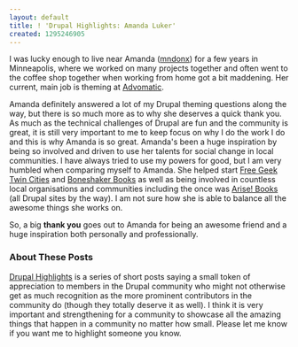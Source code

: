 ```yaml
---
layout: default
title: ! 'Drupal Highlights: Amanda Luker'
created: 1295246905
---
```


I was lucky enough to live near Amanda ([mndonx](http://drupal.org/user/70470)) for a few years in Minneapolis, where we worked on many projects together and often went to the coffee shop together when working from home got a bit maddening.  Her current, main job is theming at [Advomatic](http://www.advomatic.com/about/our-team/Amanda-Luker).

Amanda definitely answered a lot of my Drupal theming questions along the way, but there is so much more as to why she deserves a quick thank you.  As much as the technical challenges of Drupal are fun and the community is great, it is still very important to me to keep focus on why I do the work I do and this is why Amanda is so great.  Amanda's been a huge inspiration by being so involved and driven to use her talents for social change in local communities.  I have always tried to use my powers for good, but I am very humbled when comparing myself to Amanda.  She helped start [Free Geek Twin Cities](http://freegeektwincities.org/) and [Boneshaker Books](http://www.boneshakerbooks.com/) as well as being involved in countless local organisations and communities including the once was [Arise! Books](http://www.arisebookstore.org/) (all Drupal sites by the way).  I am not sure how she is able to balance all the awesome things she works on.

So, a big **thank you** goes out to Amanda for being an awesome friend and a huge inspiration both personally and professionally.

<h3>About These Posts</h3>

[Drupal Highlights](http://zzolo.org/category/topics/drupal-highlights) is a series of short posts saying a small token of appreciation to members in the Drupal community who might not otherwise get as much recognition as the more prominent contributors in the community do (though they totally deserve it as well).  I think it is very important and strengthening for a community to showcase all the amazing things that happen in a community no matter how small.  Please let me know if you want me to highlight someone you know.


